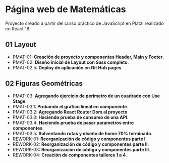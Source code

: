 # Página web de Matemáticas

Proyecto creado a partir del curso práctico de JavaScript en Platzi realizado en React 18.

## 01 Layout

- PMAT-01: **Creación de proyecto y componentes Header, Main y Footer**.
- PMAT-02: **Diseño inicial de Layout con Sass completo**.
- PMAT-02.5: **Deploy de aplicación en Git Hub pages**.

## 02 Figuras Geométricas

- PMAT-03: **Agregando ejercicio de perimetro de un cuadrado con Use Stage**.
- PMAT-03.1: **Probando el gráfico lineal en componente**.
- PMAT-03.2: **Agregando React Router Dom al proyecto**.
- PMAT-03.3: **Haciendo prueba de consumo de una API**.
- PMAT-03.4: **Haciendo prueba de pasar parametros entre componentes**.
- PMAT-03.5: **Solventando rutas y diseño de home 70% terminado**.
- REWORK-01: **Reorganización de código y componentes parte I**.
- REWORK-02: **Reorganización de código y componentes parte II**.
- REWORK-03: **Reorganización de código y componentes parte III**.
- REWORK-04: **Creación de componentes talleres 1 a 4**.
